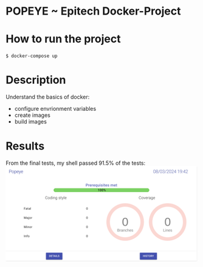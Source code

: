 # POPEYE ~ Epitech Docker-Project

# How to run the project
```
$ docker-compose up
```

# Description
Understand the basics of docker:
  - configure envrionment variables
  - create images
  - build images

# Results
From the final tests, my shell passed 91.5% of the tests:
![Moulinette](ReadMeImg/Popeye_Results.png)
